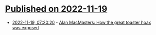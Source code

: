 # [Published on 2022-11-19](index.md)

* [2022-11-19, 07:20:20](https://news.ycombinator.com/item?id=33667882) - [Alan MacMasters: How the great toaster hoax was exposed](https://www.bbc.co.uk/news/the-reporters-63622746)
